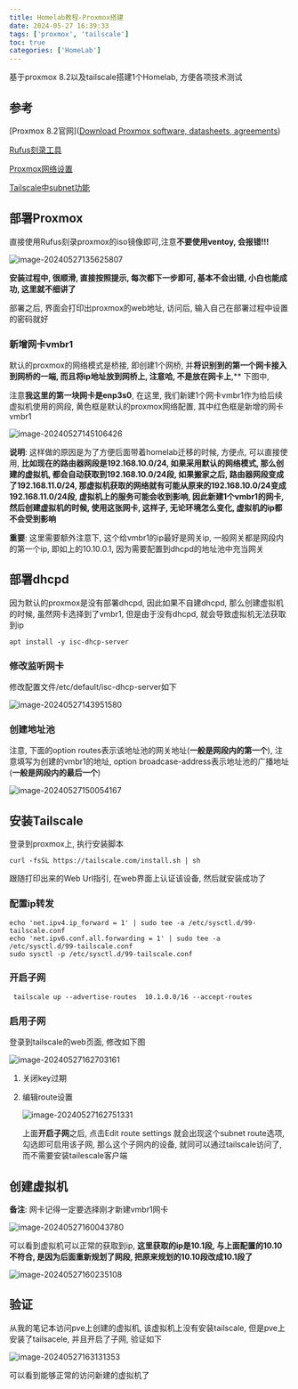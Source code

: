 ```yaml
---
title: Homelab教程-Proxmox搭建
date: 2024-05-27 16:39:33
tags: ['proxmox', 'tailscale']
toc: true
categories: ['HomeLab']
---
```


基于proxmox 8.2以及tailscale搭建1个Homelab, 方便各项技术测试

<!--more-->

## 参考

[Proxmox 8.2官网]([Download Proxmox software, datasheets, agreements](https://www.proxmox.com/en/downloads))

[Rufus刻录工具](https://rufus.ie/zh/)

[Proxmox网络设置](https://pve-doc-cn.readthedocs.io/zh-cn/latest/chapter_system_administration/netconfig.html)

[Tailscale中subnet功能](https://tailscale.com/kb/1019/subnets)

## 部署Proxmox

直接使用Rufus刻录proxmox的iso镜像即可,注意**不要使用ventoy, 会报错!!!**

![image-20240527135625807](./../images/image-20240527135625807.png)

**安装过程中, 很顺滑, 直接按照提示, 每次都下一步即可, 基本不会出错, 小白也能成功, 这里就不细讲了**

部署之后, 界面会打印出proxmox的web地址, 访问后, 输入自己在部署过程中设置的密码就好

### 新增网卡vmbr1

默认的proxmox的网络模式是桥接, 即创建1个网桥, 并**将识别到的第一个网卡接入到网桥的一端, 而且将ip地址放到网桥上, 注意哈, 不是放在网卡上**,** 下图中,

注意**我这里的第一块网卡是enp3s0**, 在这里, 我们新建1个网卡vmbr1作为给后续虚拟机使用的网段,  黄色框是默认的proxmox网络配置, 其中红色框是新增的网卡vmbr1

![image-20240527145106426](./../images/image-20240527145106426.png)

**说明**: 这样做的原因是为了方便后面带着homelab迁移的时候, 方便点, 可以直接使用, **比如现在的路由器网段是192.168.10.0/24, 如果采用默认的网络模式, 那么创建的虚拟机, 都会自动获取到192.168.10.0/24段, 如果搬家之后, 路由器网段变成了192.168.11.0/24, 那虚拟机获取的网络就有可能从原来的192.168.10.0/24变成192.168.11.0/24段, 虚拟机上的服务可能会收到影响, 因此新建1个vmbr1的网卡, 然后创建虚拟机的时候, 使用这张网卡, 这样子, 无论环境怎么变化, 虚拟机的ip都不会受到影响**

**重要**: 这里需要额外注意下, 这个给vmbr1的ip最好是网关ip, 一般网关都是网段内的第一个ip, 即如上的10.10.0.1, 因为需要配置到dhcpd的地址池中充当网关

## 部署dhcpd

因为默认的proxmox是没有部署dhcpd, 因此如果不自建dhcpd, 那么创建虚拟机的时候, 虽然网卡选择到了vmbr1, 但是由于没有dhcpd, 就会导致虚拟机无法获取到ip

``` shell
apt install -y isc-dhcp-server
```

### 修改监听网卡

修改配置文件/etc/default/isc-dhcp-server如下

![image-20240527143951580](./../images/image-20240527143951580.png)

### 创建地址池

注意, 下面的option routes表示该地址池的网关地址(**一般是网段内的第一个**), 注意填写为创建的vmbr1的地址, option broadcase-address表示地址池的广播地址(**一般是网段内的最后一个**)

![image-20240527150054167](./../images/image-20240527150054167.png)

## 安装Tailscale

登录到proxmox上, 执行安装脚本

```shell
curl -fsSL https://tailscale.com/install.sh | sh
```

跟随打印出来的Web Url指引, 在web界面上认证该设备, 然后就安装成功了

### 配置ip转发

```shell
echo 'net.ipv4.ip_forward = 1' | sudo tee -a /etc/sysctl.d/99-tailscale.conf
echo 'net.ipv6.conf.all.forwarding = 1' | sudo tee -a /etc/sysctl.d/99-tailscale.conf
sudo sysctl -p /etc/sysctl.d/99-tailscale.conf
```

### 开启子网

```shell
 tailscale up --advertise-routes  10.1.0.0/16 --accept-routes
```

### 启用子网

登录到tailscale的web页面, 修改如下图

![image-20240527162703161](./../images/image-20240527162703161.png)

1. 关闭key过期

2. 编辑route设置

   ![image-20240527162751331](./../images/image-20240527162751331.png)

   上面**开启子网**之后, 点击Edit route settings 就会出现这个subnet route选项, 勾选即可启用该子网, 那么这个子网内的设备, 就同可以通过tailscale访问了, 而不需要安装tailescale客户端

## 创建虚拟机

**备注**: 网卡记得一定要选择刚才新建vmbr1网卡

![image-20240527160043780](./../images/image-20240527160043780.png)

可以看到虚拟机可以正常的获取到ip, **这里获取的ip是10.1段, 与上面配置的10.10不符合, 是因为后面重新规划了网段, 把原来规划的10.10段改成10.1段了**

![image-20240527160235108](./../images/image-20240527160235108.png)



## 验证

从我的笔记本访问pve上创建的虚拟机, 该虚拟机上没有安装tailscale, 但是pve上安装了tailsacele, 并且开启了子网, 验证如下

![image-20240527163131353](./../images/image-20240527163131353.png)

可以看到能够正常的访问新建的虚拟机了
